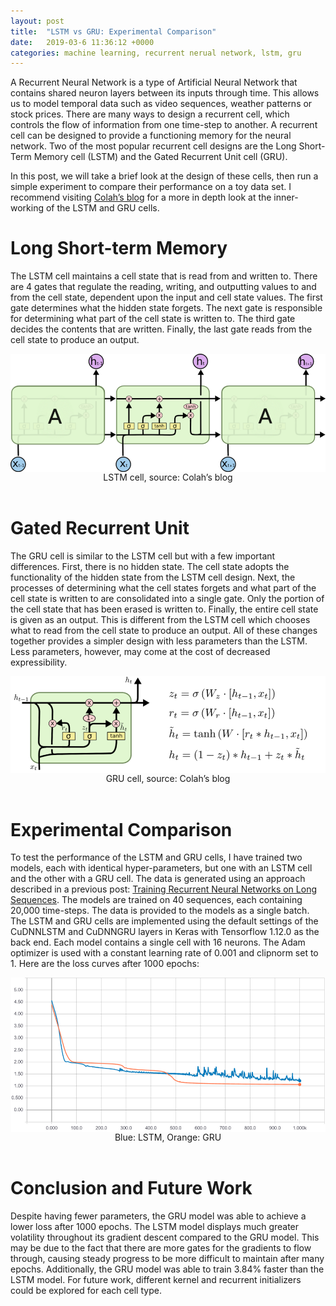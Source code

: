 ```yaml
---
layout: post
title:  "LSTM vs GRU: Experimental Comparison"
date:   2019-03-6 11:36:12 +0000
categories: machine learning, recurrent nerual network, lstm, gru
---
```


<html>
    <body>
        <p>
    A Recurrent Neural Network is a type of Artificial Neural Network that contains shared neuron layers between its inputs through time. This allows us to model temporal data such as video sequences, weather patterns or stock prices. There are many ways to design a recurrent cell, which controls the flow of information from one time-step to another. A recurrent cell can be designed to provide a functioning memory for the neural network. Two of the most popular recurrent cell designs are the Long Short-Term Memory cell (LSTM) and the Gated Recurrent Unit cell (GRU).</p>
      <p>
    In this post, we will take a brief look at the design of these cells, then run a simple experiment to compare their performance on a toy data set. I recommend visiting <a href="http://colah.github.io/posts/2015-08-Understanding-LSTMs/">Colah’s blog</a> for a more in depth look at the inner-working of the LSTM and GRU cells.</p>
<h1>Long Short-term Memory</h1>
<p>The LSTM cell maintains a cell state that is read from and written to. There are 4 gates that regulate the reading, writing, and outputting values to and from the cell state, dependent upon the input and cell state values. The first gate determines what the hidden state forgets. The next gate is responsible for determining what part of the cell state is written to. The third gate decides the contents that are written. Finally, the last gate reads from the cell state to produce an output.</p>
<img src="/assets/images/post8_fig1.png" style="display:block;margin-left:auto;margin-right: auto;width:auto;">
    <center>LSTM cell, source: Colah’s blog</center>
        <br>
<h1>Gated Recurrent Unit</h1>
<p>The GRU cell is similar to the LSTM cell but with a few important differences. First, there is no hidden state. The cell state adopts the functionality of the hidden state from the LSTM cell design. Next, the processes of determining what the cell states forgets and what part of the cell state is written to are consolidated into a single gate. Only the portion of the cell state that has been erased is written to. Finally, the entire cell state is given as an output. This is different from the LSTM cell which chooses what to read from the cell state to produce an output. All of these changes together provides a simpler design with less parameters than the LSTM. Less parameters, however, may come at the cost of decreased expressibility.</p>
<img src="/assets/images/post8_fig2.png" style="display:block;margin-left:auto;margin-right: auto;width:auto;">
    <center>GRU cell, source: Colah’s blog</center>
        <br>
<h1>Experimental Comparison</h1>
<p>To test the performance of the LSTM and GRU cells, I have trained two models, each with identical hyper-parameters, but one with an LSTM cell and the other with a GRU cell. The data is generated using an approach described in a previous post: <a href="https://medium.com/mindboard/training-recurrent-neural-networks-on-long-sequences-b7a3f2079d49">Training Recurrent Neural Networks on Long Sequences</a>. The models are trained on 40 sequences, each containing 20,000 time-steps. The data is provided to the models as a single batch. The LSTM and GRU cells are implemented using the default settings of the CuDNNLSTM and CuDNNGRU layers in Keras with Tensorflow 1.12.0 as the back end. Each model contains a single cell with 16 neurons. The Adam optimizer is used with a constant learning rate of 0.001 and clipnorm set to 1. Here are the loss curves after 1000 epochs:</p>
<img src="/assets/images/post8_fig3.png" style="display:block;margin-left:auto;margin-right: auto;width:auto;">
    <center>Blue: LSTM, Orange: GRU</center>
        <br>

<h1>Conclusion and Future Work</h1>
<p>Despite having fewer parameters, the GRU model was able to achieve a lower loss after 1000 epochs. The LSTM model displays much greater volatility throughout its gradient descent compared to the GRU model. This may be due to the fact that there are more gates for the gradients to flow through, causing steady progress to be more difficult to maintain after many epochs. Additionally, the GRU model was able to train 3.84% faster than the LSTM model. For future work, different kernel and recurrent initializers could be explored for each cell type.</p>
        </body></html>

